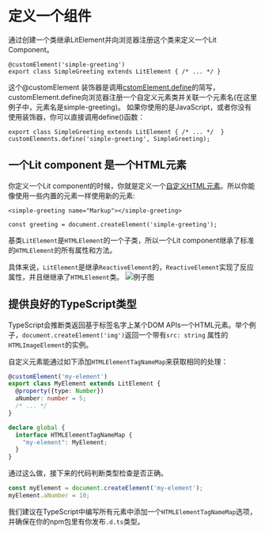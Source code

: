 # 定义一个组件
通过创建一个类继承LitElement并向浏览器注册这个类来定义一个Lit Component。
```
@customElement('simple-greeting')
export class SimpleGreeting extends LitElement { /* ... */ }
```
这个@customElement 装饰器是调用[cstomElement.define](https://developer.mozilla.org/en-US/docs/Web/API/CustomElementRegistry/define)的简写，customElement.define向浏览器注册一个自定义元素类并关联一个元素名(在这里例子中，元素名是simple-greeting)。
如果你使用的是JavaScript，或者你没有使用装饰器，你可以直接调用define()函数：
```
export class SimpleGreeting extends LitElement { /* ... */  }
customElements.define('simple-greeting', SimpleGreeting);
```
## 一个Lit component 是一个HTML元素
你定义一个Lit component的时候，你就是定义一个[自定义HTML元素](https://developer.mozilla.org/en-US/docs/Web/Web_Components/Using_custom_elements)。所以你能像使用一些内置的元素一样使用新的元素:
```
<simple-greeting name="Markup"></simple-greeting>
```
```
const greeting = document.createElement('simple-greeting');
```
基类`LitElement`是`HTMLElement`的一个子类，所以一个Lit component继承了标准的`HTMLElement`的所有属性和方法。

具体来说，`LitElement`是继承`ReactiveElement`的，`ReactiveElement`实现了反应属性，并且继继承了`HTMLElement`类。
![例子图](https://lit.dev/images/docs/components/lit-element-inheritance.png)

## 提供良好的TypeScript类型

TypeScript会推断类返回基于标签名字上某个DOM APIs一个HTML元素。举个例子，`document.createElement('img')`返回一个带有`src: string`
属性的`HTMLImageElement`的实例。

自定义元素能通过如下添加`HTMLElementTagNameMap`来获取相同的处理：
```ts
@customElement('my-element')
export class MyElement extends LitElement {
  @property({type: Number})
  aNumber: number = 5;
  /* ... */
}

declare global {
  interface HTMLElementTagNameMap {
    "my-element": MyElement;
  }
}
```

通过这么做，接下来的代码判断类型检查是否正确。
```ts
const myElement = document.createElement('my-element');
myElement.aNumber = 10;
```
我们建议在TypeScript中编写所有元素中添加一个`HTMLElementTagNameMap`选项，并确保在你的npm包里有你发布`.d.ts`类型。